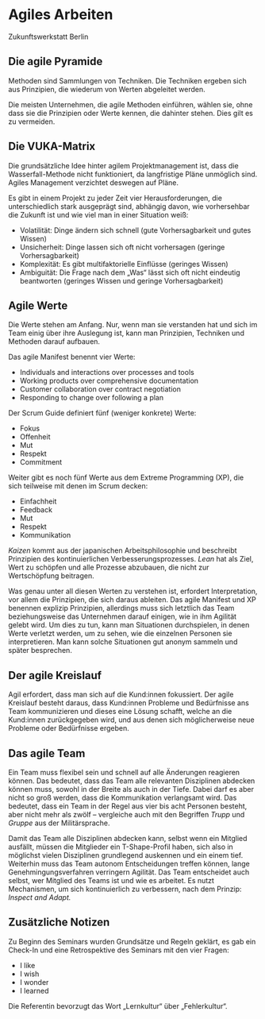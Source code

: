 # Agiles Arbeiten

Zukunftswerkstatt Berlin

## Die agile Pyramide

Methoden sind Sammlungen von Techniken. Die Techniken ergeben sich aus Prinzipien, die wiederum von Werten abgeleitet werden.

Die meisten Unternehmen, die agile Methoden einführen, wählen sie, ohne dass sie die Prinzipien oder Werte kennen, die dahinter stehen. Dies gilt es zu vermeiden.

## Die VUKA-Matrix

Die grundsätzliche Idee hinter agilem Projektmanagement ist, dass die Wasserfall-Methode nicht funktioniert, da langfristige Pläne unmöglich sind. Agiles Management verzichtet deswegen auf Pläne.

Es gibt in einem Projekt zu jeder Zeit vier Herausforderungen, die unterschiedlich stark ausgeprägt sind, abhängig davon, wie vorhersehbar die Zukunft ist und wie viel man in einer Situation weiß:

- Volatilität: Dinge ändern sich schnell (gute Vorhersagbarkeit und gutes Wissen)
- Unsicherheit: Dinge lassen sich oft nicht vorhersagen (geringe Vorhersagbarkeit)
- Komplexität: Es gibt multifaktorielle Einflüsse (geringes Wissen)
- Ambiguität: Die Frage nach dem „Was“ lässt sich oft nicht eindeutig beantworten (geringes Wissen und geringe Vorhersagbarkeit)

## Agile Werte

Die Werte stehen am Anfang. Nur, wenn man sie verstanden hat und sich im Team einig über ihre Auslegung ist, kann man Prinzipien, Techniken und Methoden darauf aufbauen.

Das agile Manifest benennt vier Werte:

- Individuals and interactions over processes and tools
- Working products over comprehensive documentation
- Customer collaboration over contract negotiation
- Responding to change over following a plan

Der Scrum Guide definiert fünf (weniger konkrete) Werte:

- Fokus
- Offenheit
- Mut
- Respekt
- Commitment

Weiter gibt es noch fünf Werte aus dem Extreme Programming (XP), die sich teilweise mit denen im Scrum decken:

- Einfachheit
- Feedback
- Mut
- Respekt
- Kommunikation

*Kaizen* kommt aus der japanischen Arbeitsphilosophie und beschreibt Prinzipien des kontinuierlichen Verbesserungsprozesses. *Lean* hat als Ziel, Wert zu schöpfen und alle Prozesse abzubauen, die nicht zur Wertschöpfung beitragen.

Was genau unter all diesen Werten zu verstehen ist, erfordert Interpretation, vor allem die Prinzipien, die sich daraus ableiten. Das agile Manifest und XP benennen explizip Prinzipien, allerdings muss sich letztlich das Team beziehungsweise das Unternehmen darauf einigen, wie in ihm Agilität gelebt wird. Um dies zu tun, kann man Situationen durchspielen, in denen Werte verletzt werden, um zu sehen, wie die einzelnen Personen sie interpretieren. Man kann solche Situationen gut anonym sammeln und später besprechen.

## Der agile Kreislauf

Agil erfordert, dass man sich auf die Kund:innen fokussiert. Der agile Kreislauf besteht daraus, dass Kund:innen Probleme und Bedürfnisse ans Team kommunizieren und dieses eine Lösung schafft, welche an die Kund:innen zurückgegeben wird, und aus denen sich möglicherweise neue Probleme oder Bedürfnisse ergeben.

## Das agile Team

Ein Team muss flexibel sein und schnell auf alle Änderungen reagieren können. Das bedeutet, dass das Team alle relevanten Disziplinen abdecken können muss, sowohl in der Breite als auch in der Tiefe. Dabei darf es aber nicht so groß werden, dass die Kommunikation verlangsamt wird. Das bedeutet, dass ein Team in der Regel aus vier bis acht Personen besteht, aber nicht mehr als zwölf – vergleiche auch mit den Begriffen *Trupp* und *Gruppe* aus der Militärsprache.

Damit das Team alle Disziplinen abdecken kann, selbst wenn ein Mitglied ausfällt, müssen die Mitglieder ein T-Shape-Profil haben, sich also in möglichst vielen Disziplinen grundlegend auskennen und ein einem tief. Weiterhin muss das Team autonom Entscheidungen treffen können, lange Genehmingungsverfahren verringern Agilität. Das Team entscheidet auch selbst, wer Mitglied des Teams ist und wie es arbeitet. Es nutzt Mechanismen, um sich kontinuierlich zu verbessern, nach dem Prinzip: *Inspect and Adapt.*

## Zusätzliche Notizen

Zu Beginn des Seminars wurden Grundsätze und Regeln geklärt, es gab ein Check-In und eine Retrospektive des Seminars mit den vier Fragen:

- I like
- I wish
- I wonder
- I learned

Die Referentin bevorzugt das Wort „Lernkultur“ über „Fehlerkultur“.